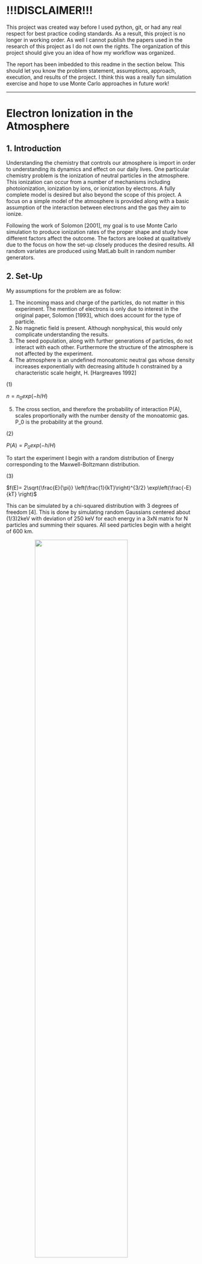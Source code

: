 # !!!DISCLAIMER!!!

This project was created way before I used python, git, or had any real respect for best practice coding standards. 
As a result, this project is no longer in working order.
As well I cannot publish the papers used in the research of this project as I do not own the rights.
The organization of this project should give you an idea of how my workflow was organized.

The report has been imbedded to this readme in the section below.
This should let you know the problem statement, assumptions, approach, execution, and results of the project.
I think this was a really fun simulation exercise and hope to use Monte Carlo approaches in future work!


---


# Electron Ionization in the Atmosphere

## 1. Introduction

Understanding the chemistry that controls our atmosphere is import in order to understanding its dynamics and effect on our daily lives. 
One particular chemistry problem is the ionization of neutral particles in the atmosphere. 
This ionization can occur from a number of mechanisms including photoionization, ionization by ions, or ionization by electrons. 
A fully complete model is desired but also beyond the scope of this project. 
A focus on a simple model of the atmosphere is provided along with a basic assumption of the interaction between electrons and the gas they aim to ionize.

Following the work of Solomon [2001], my goal is to use Monte Carlo simulation to produce ionization rates of the proper shape and study how different factors affect the outcome. The factors are looked at qualitatively due to the focus on how the set-up closely produces the desired results. All random variates are produced using MatLab built in random number generators.

## 2. Set-Up

My assumptions for the problem are as follow:
1) The incoming mass and charge of the particles, do not matter in this experiment. The mention of electrons is only due to interest in the original paper, Solomon [1993], which does account for the type of particle. 
2) No magnetic field is present. Although nonphysical, this would only complicate understanding the results. 
3) The seed population, along with further generations of particles, do not interact with each other. Furthermore the structure of the atmosphere is not affected by the experiment. 
4) The atmosphere is an undefined monoatomic neutral gas whose density increases exponentially with decreasing altitude h constrained by a characteristic scale height, H. [Hargreaves 1992]

(1) 

$n = n_0 exp⁡(-h/H)$

5) The cross section, and therefore the probability of interaction P(A), scales proportionally with the number density of the monoatomic gas. P_0 is the probability at the ground.

(2)	

$P(A)=P_0 exp⁡(-h/H)$


To start the experiment I begin with a random distribution of Energy corresponding to the Maxwell-Boltzmann distribution. 

(3)	

$f(E)= 2\sqrt{\frac{E}{\pi}} \left(\frac{1}{kT}\right)^{3/2}  \exp\left(\frac{-E}{kT} \right)$

This can be simulated by a chi-squared distribution with 3 degrees of freedom [4]. 
This is done by simulating random Gaussians centered about (1/3)2keV with deviation of 250 keV for each energy in a 3xN matrix for N particles and summing their squares. 
All seed particles begin with a height of 600 km. 

<img src=reports/figures/report_figures/image1.png 
    width=70% 
    style='display: block; margin:0 auto'>

From here, each seed particle follows a specific flow of logic to determine how much energy it has, how much energy the next generation of ionized particles have, and so forth. The flow for my method is show below.
<img src=reports/figures/report_figures/image2.png 
    width=70% 
    style='display: block; margin:0 auto'>



In greater detail, the electron falls a random distance, $\Delta \tau_e= -\log⁡(r) \tau_e$. 
Where $r$ is a random variable from 0 to 1 and $\tau_e$ is the mean free path of the particle which physically will vary with temperature which also changes in the atmosphere. 
To simplify I will crudely and incorrectly assume 5 meters since this gave an answer easily demonstrated. The distribution is shown below.


If the energy is still high enough, E > 25 eV, and the particle has not reached the ground, it will continue onwards to a collision event. The particle may collide in one of three ways.

1. **Elastically collide** - no energy lost, it continues to fall towards Earth).
2. **Excite or Dissociate** - no net particle created but energy is lost and it continues to fall.
3. **Ionize** - a particle is created, energy is lost, and now both fall to continue the same process.

I have grouped excitation and dissociation because although dissociation only exchanges the incoming particle with a new particle of lower energy creating no new particles. 
The chemistry of dissociation is important in a full model but here the effect has been simplified. 
When the particle ionizes, another decision tree is created for the new particle. 
In the program itself, the seed particle, or the 0th generation, will complete its run through the flow chart and until it stops before I begin again with the 1st generation of particles. 
Then it will continue for all 1st gen particles and so forth for their respective Nth generations. 

The scaling probability given by equation 2 is the most important assumption in this project and is applied to both ionization and excitation/dissociation both with P_0=0.5. 
Ellastic collisions are assumed such that,

(4)	$$P(elastic)=1-(P(ionize)+P(excitation/dissociate))$$

The characteristic scale height is set at H=80km which is a decently physical value [Hargreaves, 1992]. The probabilities scale as shown below. 

<img src=reports/figures/report_figures/image4.png 
    width=70% 
    style='display: block; margin:0 auto'>

The energy lost due to the interactions is a randomly isotropically distributed number from 0 to 50 eV and 30 eV for ionization and excitation/dissociation respectively. This is demonstrated below.



<img src=reports/figures/report_figures/image5.png 
    style='display: block; margin:0 auto'>


## 3. Results and Discussion
Using these assumptions I started with 100 seed particles and was able to obtain a graph with a similar shape as given in Solomon [1993] and Solomon [2001]. 
As done in the paper, we can directly relate the ionization rate to our generated particles by assuming the continuous flux of electrons is exactly our seed population.
	

<img src=reports/figures/report_figures/image6.png 
    width=70% 
    style='display: block; margin:0 auto'>
<img src=reports/figures/report_figures/image7.png 
    width=70% 
    style='display: block; margin:0 auto'>

Solomon [2001] (top figure above) demonstrates ionization curves for center energies of 1keV, 2keV, 5keV, and 10 keV. 
Some immediately obvious discrepancies are the scales at which peak ionization occurs and the amount of ionization. 
Shifting energies to say 1 or 3 keV follow a similar trend although with less fidelity.

<img src=reports/figures/report_figures/image8.png 
    width=70% 
    style='display: block; margin:0 auto'>
<img src=reports/figures/report_figures/image9.png 
    width=70% 
    style='display: block; margin:0 auto'>

For a Mawell-Boltzmann seed population focused around 1keV, the energy produces a weaker shape at a higher altitude. 
This should make sense since the particles have less energy to create secondary generations and quickly thermalize. 
For the population focused around 3keV, the production peak doesn’t even show before the particles hit the ground. 
This is also expected since the particles with more energy would continue to generate particles farther down into the atmosphere. 
These two results could be reconciled by utilizing more appropriate mean free paths τ_e that scale properly with energy and atmospheric composition (which depends on altitude). 
The available ionization energies could also be change based on particle energy.

The use of Monte Carlo method is extremely powerful in many different areas. 
As demonstrated here, with surprisingly little physics (scaling probabilities), I was able to reproduce strikingly similar shapes to the detailed work of Solomon [1993 & 2001] papers. 
Although the physical values are construed here, physical constraints would only improve upon this model and as detailed by the paper, would produce results that more closely match other well-known models.

## 4. References

1. Solomon, S. C., Auroral electron transport using the Monte Carlo Method, 1993, Geophysical Research Letters, DOI: 10.1029/93GL00081
2. Solomon, S. C., Auroral particle transport using Monte Carlo and hybrid methods, 2001,  Journal of Geophysical Research, DOI: 10.1029/2000JA002011
3. Hargreaves, J. K. (1992), The Solar-Terrestrial Environment, Cambridge University Press, Cambridge Books Online.
4. Site: Wikipedia.org, Article: Maxwell-Boltzmann distribution, url: https://en.wikipedia.org/wiki/Maxwell%E2%80%93Boltzmann_distribution
